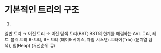 # 기본적인 트리의 구조

1.
일반 트리 → 이진 트리 → 이진 탐색 트리(BST)
BST의 한계를 해결하는 AVL 트리, 레드-블랙 트리
B-트리, B+ 트리 (데이터베이스, 파일 시스템)
트라이(Trie) (문자열 탐색), 힙(Heap) (우선순위 큐)
